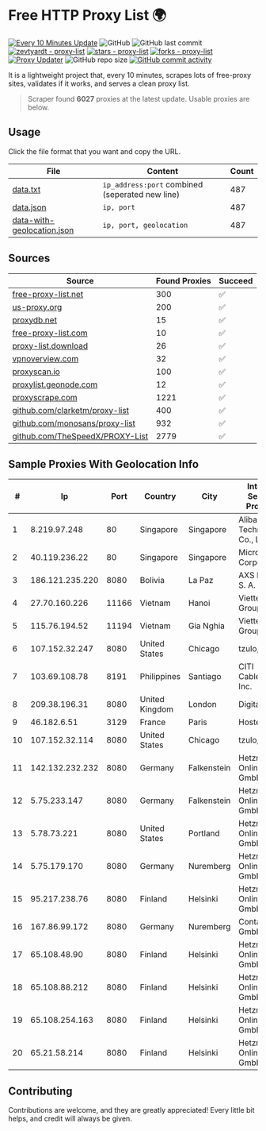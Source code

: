 
# Free HTTP Proxy List 🌍

[![Every 10 Minutes Update](https://github.com/mertguvencli/http-proxy-list/actions/workflows/main.yml/badge.svg?branch=main)](https://github.com/mertguvencli/http-proxy-list/actions/workflows/main.yml)
![GitHub](https://img.shields.io/github/license/mertguvencli/http-proxy-list)
![GitHub last commit](https://img.shields.io/github/last-commit/mertguvencli/http-proxy-list)
[![zevtyardt - proxy-list](https://img.shields.io/static/v1?label=zevtyardt&message=proxy-list&color=blue&logo=github)](https://github.com/zevtyardt/proxy-list "Go to GitHub repo")
[![stars - proxy-list](https://img.shields.io/github/stars/zevtyardt/proxy-list?style=social)](https://github.com/zevtyardt/proxy-list)
[![forks - proxy-list](https://img.shields.io/github/forks/zevtyardt/proxy-list?style=social)](https://github.com/zevtyardt/proxy-list)
[![Proxy Updater](https://github.com/zevtyardt/proxy-list/workflows/Proxy%20Updater/badge.svg)](https://github.com/zevtyardt/proxy-list/actions?query=workflow:"Proxy+Updater")
![GitHub repo size](https://img.shields.io/github/repo-size/zevtyardt/proxy-list)
[![GitHub commit activity](https://img.shields.io/github/commit-activity/m/zevtyardt/proxy-list?logo=commits)](https://github.com/zevtyardt/proxy-list/commits/main)

It is a lightweight project that, every 10 minutes, scrapes lots of free-proxy sites, validates if it works, and serves a clean proxy list.

> Scraper found **6027** proxies at the latest update. Usable proxies are below.

## Usage

Click the file format that you want and copy the URL.

|File|Content|Count|
|----|-------|-----|
|[data.txt](https://raw.githubusercontent.com/mertguvencli/http-proxy-list/main/proxy-list/data.txt)|`ip_address:port` combined (seperated new line)|487|
|[data.json](https://raw.githubusercontent.com/mertguvencli/http-proxy-list/main/proxy-list/data.json)|`ip, port`|487|
|[data-with-geolocation.json](https://raw.githubusercontent.com/mertguvencli/http-proxy-list/main/proxy-list/data-with-geolocation.json)|`ip, port, geolocation`|487|

## Sources

|Source|Found Proxies|Succeed|
|------|-------------|-------|
|[free-proxy-list.net](https://free-proxy-list.net)|300|✅|
|[us-proxy.org](https://www.us-proxy.org)|200|✅|
|[proxydb.net](http://proxydb.net)|15|✅|
|[free-proxy-list.com](https://free-proxy-list.com/?page=&port=&type%5B%5D=http&type%5B%5D=https&up_time=0&search=Search)|10|✅|
|[proxy-list.download](https://www.proxy-list.download/HTTP)|26|✅|
|[vpnoverview.com](https://vpnoverview.com/privacy/anonymous-browsing/free-proxy-servers)|32|✅|
|[proxyscan.io](https://www.proxyscan.io)|100|✅|
|[proxylist.geonode.com](https://proxylist.geonode.com/api/proxy-list?limit=300&page=1&sort_by=lastChecked&sort_type=desc&protocols=http,https)|12|✅|
|[proxyscrape.com](https://api.proxyscrape.com/v2/?request=displayproxies&protocol=http&timeout=10000&country=all&ssl=all&anonymity=all)|1221|✅|
|[github.com/clarketm/proxy-list](https://raw.githubusercontent.com/clarketm/proxy-list/master/proxy-list-raw.txt)|400|✅|
|[github.com/monosans/proxy-list](https://raw.githubusercontent.com/monosans/proxy-list/main/proxies/http.txt)|932|✅|
|[github.com/TheSpeedX/PROXY-List](https://raw.githubusercontent.com/TheSpeedX/PROXY-List/master/http.txt)|2779|✅|


## Sample Proxies With Geolocation Info

|#|Ip|Port|Country|City|Internet Service Provider|
|-|--|----|-------|----|-------------------------|
|1|8.219.97.248|80|Singapore|Singapore|Alibaba (US) Technology Co., Ltd.|
|2|40.119.236.22|80|Singapore|Singapore|Microsoft Corporation|
|3|186.121.235.220|8080|Bolivia|La Paz|AXS Bolivia S. A.|
|4|27.70.160.226|11166|Vietnam|Hanoi|Viettel Group|
|5|115.76.194.52|11194|Vietnam|Gia Nghia|Viettel Group|
|6|107.152.32.247|8080|United States|Chicago|tzulo, inc.|
|7|103.69.108.78|8191|Philippines|Santiago|CITI Cableworld Inc.|
|8|209.38.196.31|8080|United Kingdom|London|DigitalOcean|
|9|46.182.6.51|3129|France|Paris|Hosteur SAS|
|10|107.152.32.114|8080|United States|Chicago|tzulo, inc.|
|11|142.132.232.232|8080|Germany|Falkenstein|Hetzner Online GmbH|
|12|5.75.233.147|8080|Germany|Falkenstein|Hetzner Online GmbH|
|13|5.78.73.221|8080|United States|Portland|Hetzner Online GmbH|
|14|5.75.179.170|8080|Germany|Nuremberg|Hetzner Online GmbH|
|15|95.217.238.76|8080|Finland|Helsinki|Hetzner Online GmbH|
|16|167.86.99.172|8080|Germany|Nuremberg|Contabo GmbH|
|17|65.108.48.90|8080|Finland|Helsinki|Hetzner Online GmbH|
|18|65.108.88.212|8080|Finland|Helsinki|Hetzner Online GmbH|
|19|65.108.254.163|8080|Finland|Helsinki|Hetzner Online GmbH|
|20|65.21.58.214|8080|Finland|Helsinki|Hetzner Online GmbH|



## Contributing

Contributions are welcome, and they are greatly appreciated! Every
little bit helps, and credit will always be given.

